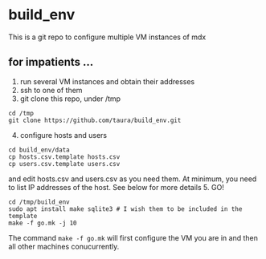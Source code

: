 # build_env

This is a git repo to configure multiple VM instances of mdx

## for impatients ...

1. run several VM instances and obtain their addresses
1. ssh to one of them
1. git clone this repo, under /tmp
```
cd /tmp
git clone https://github.com/taura/build_env.git
```
4. configure hosts and users
```
cd build_env/data
cp hosts.csv.template hosts.csv
cp users.csv.template users.csv
```
and edit hosts.csv and users.csv as you need them. At minimum, you need to list IP addresses of the host.  See below for more details
5. GO!
```
cd /tmp/build_env
sudo apt install make sqlite3 # I wish them to be included in the template
make -f go.mk -j 10
```
The command `make -f go.mk` will first configure the VM you are in and then all other machines conucurrently.
